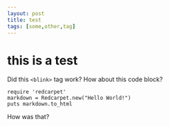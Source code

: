 ```yaml
---
layout: post
title: test
tags: [some,other,tag]
---
```


# this is a test
Did this `<blink>` tag work? How about this code block?


    require 'redcarpet'
    markdown = Redcarpet.new("Hello World!")
    puts markdown.to_html

How was that?